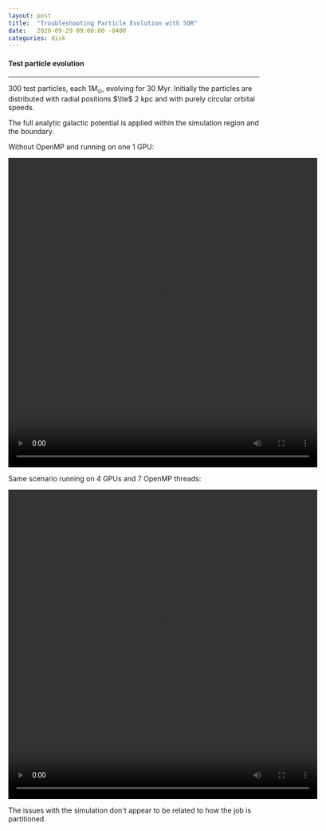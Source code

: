 ```yaml
---
layout: post
title:  "Troubleshooting Particle Evolution with SOR"
date:   2020-09-29 09:00:00 -0400
categories: disk
---
```


#### Test particle evolution
---

300 test particles, each $1 M_{\odot}$, evolving for 30 Myr.  Initially the particles are distributed with radial positions $\lte$ 2 kpc and with purely circular orbital speeds.

The full analytic galactic potential is applied within the simulation region  and the boundary.

Without OpenMP and running on one 1 GPU:

<video width="620" height="620" preload="auto" controls>
  <source src="../../../../assets/videos/2020/9/300_particles_1gpu_no_openmp.mp4" type="video/mp4"/>
</video> 

Same scenario running on 4 GPUs and 7 OpenMP threads:

<video width="620" height="620" preload="auto" controls>
  <source src="../../../../assets/videos/2020/9/300_particles_4gpu.mp4" type="video/mp4"/>
</video> 

The issues with the simulation don't appear to be related to how the job is partitioned.
